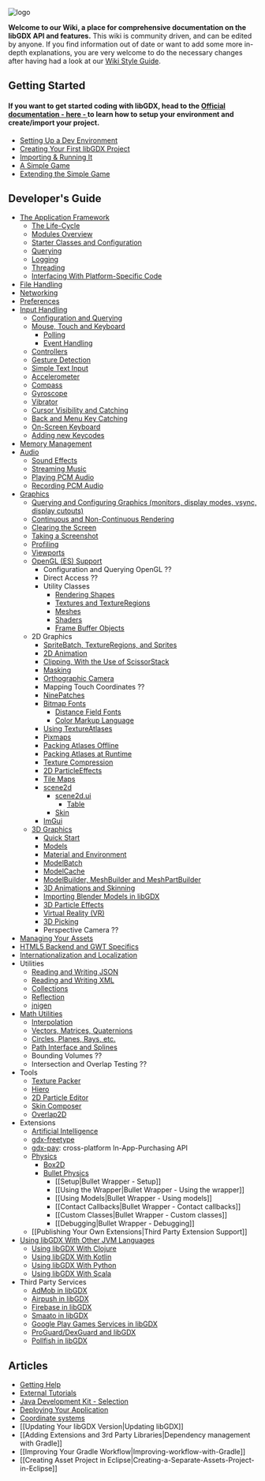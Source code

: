 ![logo](https://libgdx.com/assets/images/logo.png)

**Welcome to our Wiki, a place for comprehensive documentation on the libGDX API and features.** This wiki is community driven, and can be edited by anyone. If you find information out of date or want to add some more in-depth explanations, you are very welcome to do the necessary changes after having had a look at our [Wiki Style Guide](wiki-style-guide).  

## Getting Started
#### If you want to get started coding with libGDX, head to the [Official documentation - here - ](https://libgdx.com/dev/setup/) to learn how to setup your environment and create/import your project.
* [Setting Up a Dev Environment](https://libgdx.com/dev/setup/)
* [Creating Your First libGDX Project](https://libgdx.com/dev/project_generation/)
* [Importing & Running It](https://libgdx.com/dev/import_and_running/)
* [A Simple Game](https://libgdx.com/dev/simple_game/)
* [Extending the Simple Game](https://libgdx.com/dev/simple_game_extended/)

## Developer's Guide
* [The Application Framework](the-application-framework)
  * [The Life-Cycle](the-life-cycle)
  * [Modules Overview](modules-overview)
  * [Starter Classes and Configuration](starter-classes-and-configuration)
  * [Querying](querying)
  * [Logging](logging)
  * [Threading](threading)
  * [Interfacing With Platform-Specific Code](interfacing-with-platform-specific-code)
* [File Handling](file-handling)
* [Networking](networking)
* [Preferences](preferences)
* [Input Handling](input-handling)
  * [Configuration and Querying](configuration-and-querying)
  * [Mouse, Touch and Keyboard](mouse,-touch-and-keyboard)
    * [Polling](polling)
    * [Event Handling](event-handling)
  * [Controllers](controllers)
  * [Gesture Detection](gesture-detection)
  * [Simple Text Input](simple-text-input)
  * [Accelerometer](accelerometer)
  * [Compass](compass)
  * [Gyroscope](gyroscope)
  * [Vibrator](vibrator)
  * [Cursor Visibility and Catching](cursor-visibility-and-catching)
  * [Back and Menu Key Catching](back-and-menu-key-catching)
  * [On-Screen Keyboard](on-screen-keyboard)
  * [Adding new Keycodes](adding-new-keycodes)
* [Memory Management](memory-management)
* [Audio](audio)
  * [Sound Effects](sound-effects)
  * [Streaming Music](streaming-music)
  * [Playing PCM Audio](playing-pcm-audio)
  * [Recording PCM Audio](recording-pcm-audio)
* [Graphics](graphics)
  * [Querying and Configuring Graphics (monitors, display modes, vsync, display cutouts)](querying-and-configuring-graphics-(monitors,-display-modes,-vsync,-display-cutouts))
  * [Continuous and Non-Continuous Rendering](continuous-and-non-continuous-rendering)
  * [Clearing the Screen](clearing-the-screen)
  * [Taking a Screenshot](taking-a-screenshot)
  * [Profiling](profiling)
  * [Viewports](viewports)
  * [OpenGL (ES) Support](opengl-(es)-support)
    * Configuration and Querying OpenGL ??
    * Direct Access ??
    * Utility Classes
      * [Rendering Shapes](rendering-shapes)
      * [Textures and TextureRegions](textures-and-textureregions)
      * [Meshes](meshes)
      * [Shaders](shaders)
      * [Frame Buffer Objects](frame-buffer-objects)
  * 2D Graphics
    * [SpriteBatch, TextureRegions, and Sprites](spritebatch,-textureregions,-and-sprites)
    * [2D Animation](2d-animation)
    * [Clipping, With the Use of ScissorStack](clipping,-with-the-use-of-scissorstack)
    * [Masking](masking)
    * [Orthographic Camera](orthographic-camera)
    * Mapping Touch Coordinates ??
    * [NinePatches](ninepatches)
    * [Bitmap Fonts](bitmap-fonts)
      * [Distance Field Fonts](distance-field-fonts)
      * [Color Markup Language](color-markup-language)
    * [Using TextureAtlases](using-textureatlases)
    * [Pixmaps](pixmaps)
    * [Packing Atlases Offline](packing-atlases-offline)
    * [Packing Atlases at Runtime](packing-atlases-at-runtime)
    * [Texture Compression](texture-compression)
    * [2D ParticleEffects](2d-particleeffects)
    * [Tile Maps](tile-maps)
    * [scene2d](scene2d)
      * [scene2d.ui](scene2d.ui)
        * [Table](table)
      * [Skin](skin)
    * [ImGui](imgui)
  * [3D Graphics](3d-graphics)
    * [Quick Start](quick-start)
    * [Models](models)
    * [Material and Environment](material-and-environment)
    * [ModelBatch](modelbatch)
    * [ModelCache](modelcache)
    * [ModelBuilder, MeshBuilder and MeshPartBuilder](modelbuilder,-meshbuilder-and-meshpartbuilder)
    * [3D Animations and Skinning](3d-animations-and-skinning)
    * [Importing Blender Models in libGDX](importing-blender-models-in-libgdx)
    * [3D Particle Effects](3d-particle-effects)
    * [Virtual Reality (VR)](virtual-reality-(vr))
    * [3D Picking](3d-picking)
    * Perspective Camera ??
* [Managing Your Assets](managing-your-assets)
* [HTML5 Backend and GWT Specifics](html5-backend-and-gwt-specifics)
* [Internationalization and Localization](internationalization-and-localization)
* Utilities
  * [Reading and Writing JSON](reading-and-writing-json)
  * [Reading and Writing XML](reading-and-writing-xml)
  * [Collections](collections)
  * [Reflection](reflection)
  * [jnigen](jnigen)
* [Math Utilities](math-utilities)
  * [Interpolation](interpolation)
  * [Vectors, Matrices, Quaternions](vectors,-matrices,-quaternions)
  * [Circles, Planes, Rays, etc.](circles,-planes,-rays,-etc.)
  * [Path Interface and Splines](path-interface-and-splines)
  * Bounding Volumes ??
  * Intersection and Overlap Testing ??
* Tools
  * [Texture Packer](texture-packer)
  * [Hiero](hiero)
  * [2D Particle Editor](2d-particle-editor)
  * [Skin Composer](skin-composer)
  * [Overlap2D](overlap2d)
* Extensions
  * [Artificial Intelligence](artificial-intelligence)
  * [gdx-freetype](gdx-freetype)
  * [gdx-pay](gdx-pay): cross-platform In-App-Purchasing API
  * [Physics](physics)
    * [Box2D](box2d)    
    * [Bullet Physics](bullet-physics)
      * [[Setup|Bullet Wrapper - Setup]]
      * [[Using the Wrapper|Bullet Wrapper - Using the wrapper]]
      * [[Using Models|Bullet Wrapper - Using models]]
      * [[Contact Callbacks|Bullet Wrapper - Contact callbacks]]
      * [[Custom Classes|Bullet Wrapper - Custom classes]]
      * [[Debugging|Bullet Wrapper - Debugging]]
  * [[Publishing Your Own Extensions|Third Party Extension Support]]
* [Using libGDX With Other JVM Languages](using-libgdx-with-other-jvm-languages)
  * [Using libGDX With Clojure](using-libgdx-with-clojure)
  * [Using libGDX With Kotlin](using-libgdx-with-kotlin)
  * [Using libGDX With Python](using-libgdx-with-python)
  * [Using libGDX With Scala](using-libgdx-with-scala)
* Third Party Services
  * [AdMob in libGDX](admob-in-libgdx)
  * [Airpush in libGDX](airpush-in-libgdx)
  * [Firebase in libGDX](firebase-in-libgdx)
  * [Smaato in libGDX](smaato-in-libgdx)
  * [Google Play Games Services in libGDX](google-play-games-services-in-libgdx)
  * [ProGuard/DexGuard and libGDX](proguard/dexguard-and-libgdx)
  * [Pollfish in libGDX](pollfish-in-libgdx)

## Articles
* [Getting Help](getting-help)
* [External Tutorials](external-tutorials)
* [Java Development Kit - Selection](java-development-kit---selection)
* [Deploying Your Application](deploying-your-application)
* [Coordinate systems](coordinate-systems)
* [[Updating Your libGDX Version|Updating libGDX]]
* [[Adding Extensions and 3rd Party Libraries|Dependency management with Gradle]]
* [[Improving Your Gradle Workflow|Improving-workflow-with-Gradle]]
* [[Creating Asset Project in Eclipse|Creating-a-Separate-Assets-Project-in-Eclipse]]

